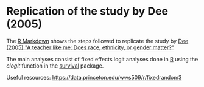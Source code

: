 # Replication of the study by Dee (2005)

The [R Markdown](index.html) shows the steps followed to replicate the study by [Dee (2005) "A teacher like me: Does race, ethnicity, or gender matter?"](https://www.jstor.org/stable/4132809?seq=1#metadata_info_tab_contents)

The main analyses consist of fixed effects logit analyses done in [R](https://cran.r-project.org/) using the *clogit* function in the [survival](https://cran.r-project.org/web/packages/survival/index.html) package.

Useful resources: https://data.princeton.edu/wws509/r/fixedrandom3
